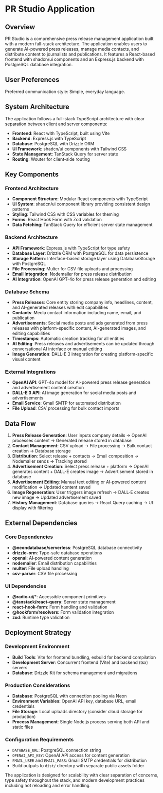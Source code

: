 # PR Studio Application

## Overview

PR Studio is a comprehensive press release management application built with a modern full-stack architecture. The application enables users to generate AI-powered press releases, manage media contacts, and distribute content to journalists and publications. It features a React-based frontend with shadcn/ui components and an Express.js backend with PostgreSQL database integration.

## User Preferences

Preferred communication style: Simple, everyday language.

## System Architecture

The application follows a full-stack TypeScript architecture with clear separation between client and server components:

- **Frontend**: React with TypeScript, built using Vite
- **Backend**: Express.js with TypeScript
- **Database**: PostgreSQL with Drizzle ORM
- **UI Framework**: shadcn/ui components with Tailwind CSS
- **State Management**: TanStack Query for server state
- **Routing**: Wouter for client-side routing

## Key Components

### Frontend Architecture
- **Component Structure**: Modular React components with TypeScript
- **UI System**: shadcn/ui component library providing consistent design patterns
- **Styling**: Tailwind CSS with CSS variables for theming
- **Forms**: React Hook Form with Zod validation
- **Data Fetching**: TanStack Query for efficient server state management

### Backend Architecture
- **API Framework**: Express.js with TypeScript for type safety
- **Database Layer**: Drizzle ORM with PostgreSQL for data persistence
- **Storage Pattern**: Interface-based storage layer using DatabaseStorage with PostgreSQL
- **File Processing**: Multer for CSV file uploads and processing
- **Email Integration**: Nodemailer for press release distribution
- **AI Integration**: OpenAI GPT-4o for press release generation and editing

### Database Schema
- **Press Releases**: Core entity storing company info, headlines, content, and AI-generated releases with edit capabilities
- **Contacts**: Media contact information including name, email, and publication
- **Advertisements**: Social media posts and ads generated from press releases with platform-specific content, AI-generated images, and editing capabilities
- **Timestamps**: Automatic creation tracking for all entities
- **AI Editing**: Press releases and advertisements can be updated through conversational AI interface or manual editing
- **Image Generation**: DALL-E 3 integration for creating platform-specific visual content

### External Integrations
- **OpenAI API**: GPT-4o model for AI-powered press release generation and advertisement content creation
- **DALL-E 3 API**: AI image generation for social media posts and advertisements
- **Email Service**: Gmail SMTP for automated distribution
- **File Upload**: CSV processing for bulk contact imports

## Data Flow

1. **Press Release Generation**: User inputs company details → OpenAI processes content → Generated release stored in database
2. **Contact Management**: CSV upload → File processing → Bulk contact creation → Database storage
3. **Distribution**: Select release + contacts → Email composition → Nodemailer sends → Tracking stored
4. **Advertisement Creation**: Select press release + platform → OpenAI generates content + DALL-E creates image → Advertisement stored in database
5. **Advertisement Editing**: Manual text editing or AI-powered content modification → Updated content saved
6. **Image Regeneration**: User triggers image refresh → DALL-E creates new image → Updated advertisement saved
7. **History Management**: Database queries → React Query caching → UI display with filtering

## External Dependencies

### Core Dependencies
- **@neondatabase/serverless**: PostgreSQL database connectivity
- **drizzle-orm**: Type-safe database operations
- **openai**: AI-powered content generation
- **nodemailer**: Email distribution capabilities
- **multer**: File upload handling
- **csv-parser**: CSV file processing

### UI Dependencies
- **@radix-ui/***: Accessible component primitives
- **@tanstack/react-query**: Server state management
- **react-hook-form**: Form handling and validation
- **@hookform/resolvers**: Form validation integration
- **zod**: Runtime type validation

## Deployment Strategy

### Development Environment
- **Build Tools**: Vite for frontend bundling, esbuild for backend compilation
- **Development Server**: Concurrent frontend (Vite) and backend (tsx) servers
- **Database**: Drizzle Kit for schema management and migrations

### Production Considerations
- **Database**: PostgreSQL with connection pooling via Neon
- **Environment Variables**: OpenAI API key, database URL, email credentials
- **File Storage**: Local uploads directory (consider cloud storage for production)
- **Process Management**: Single Node.js process serving both API and static files

### Configuration Requirements
- `DATABASE_URL`: PostgreSQL connection string
- `OPENAI_API_KEY`: OpenAI API access for content generation
- `EMAIL_USER` and `EMAIL_PASS`: Gmail SMTP credentials for distribution
- Build outputs to `dist/` directory with separate public assets folder

The application is designed for scalability with clear separation of concerns, type safety throughout the stack, and modern development practices including hot reloading and error handling.